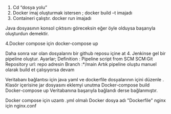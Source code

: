 1.	Cd “dosya yolu” 
2.	Docker imaj oluşturmak istersen ; 
docker build –t imajadı
3.	Containeri çalıştır.
docker run imajadı

Java dosyasının konsol çıktısını göreceksin eğer öyle olduysa başarıyla oluşturdun demektir.

4.Docker compose için 
docker-compose up

Daha sonra var olan dosyalarını bir github reposu içine at 
4.	Jenkinse gel bir pipeline oluştur. 
Ayarlar;
Definition : Pipeline script from SCM
SCM:Git
Repository url: repo adresin
Branch :*/main 
Artık pipeline oluştu manuel olarak build et çalışıyorsa devam 

Veritabanı bağlantısı için java yaml ve dockerfile dosyalarının içini düzenle . Klasör içerisine jar dosyasını eklemyi unutma 
Docker-compose build 
Docker-compose up
Veritabanına başarıyla bağlandı derse bağlanmıştır. 


Docker compose için uzantı .yml olmalı
Docker dosya adı "Dockerfile"
nginx için nginx.conf
